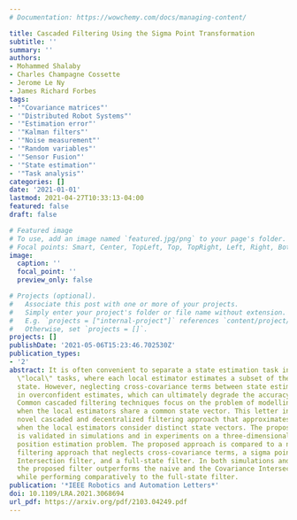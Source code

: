 ```yaml
---
# Documentation: https://wowchemy.com/docs/managing-content/

title: Cascaded Filtering Using the Sigma Point Transformation
subtitle: ''
summary: ''
authors:
- Mohammed Shalaby
- Charles Champagne Cossette
- Jerome Le Ny
- James Richard Forbes
tags:
- '"Covariance matrices"'
- '"Distributed Robot Systems"'
- '"Estimation error"'
- '"Kalman filters"'
- '"Noise measurement"'
- '"Random variables"'
- '"Sensor Fusion"'
- '"State estimation"'
- '"Task analysis"'
categories: []
date: '2021-01-01'
lastmod: 2021-04-27T10:33:13-04:00
featured: false
draft: false

# Featured image
# To use, add an image named `featured.jpg/png` to your page's folder.
# Focal points: Smart, Center, TopLeft, Top, TopRight, Left, Right, BottomLeft, Bottom, BottomRight.
image:
  caption: ''
  focal_point: ''
  preview_only: false

# Projects (optional).
#   Associate this post with one or more of your projects.
#   Simply enter your project's folder or file name without extension.
#   E.g. `projects = ["internal-project"]` references `content/project/deep-learning/index.md`.
#   Otherwise, set `projects = []`.
projects: []
publishDate: '2021-05-06T15:23:46.702530Z'
publication_types:
- '2'
abstract: It is often convenient to separate a state estimation task into smaller
  \"local\" tasks, where each local estimator estimates a subset of the overall system
  state. However, neglecting cross-covariance terms between state estimates can result
  in overconfident estimates, which can ultimately degrade the accuracy of the estimator.
  Common cascaded filtering techniques focus on the problem of modelling cross-covariances
  when the local estimators share a common state vector. This letter introduces a
  novel cascaded and decentralized filtering approach that approximates the cross-covariances
  when the local estimators consider distinct state vectors. The proposed estimator
  is validated in simulations and in experiments on a three-dimensional attitude and
  position estimation problem. The proposed approach is compared to a naive cascaded
  filtering approach that neglects cross-covariance terms, a sigma point-based Covariance
  Intersection filter, and a full-state filter. In both simulations and experiments,
  the proposed filter outperforms the naive and the Covariance Intersection filters,
  while performing comparatively to the full-state filter.
publication: '*IEEE Robotics and Automation Letters*'
doi: 10.1109/LRA.2021.3068694
url_pdf: https://arxiv.org/pdf/2103.04249.pdf
---
```

